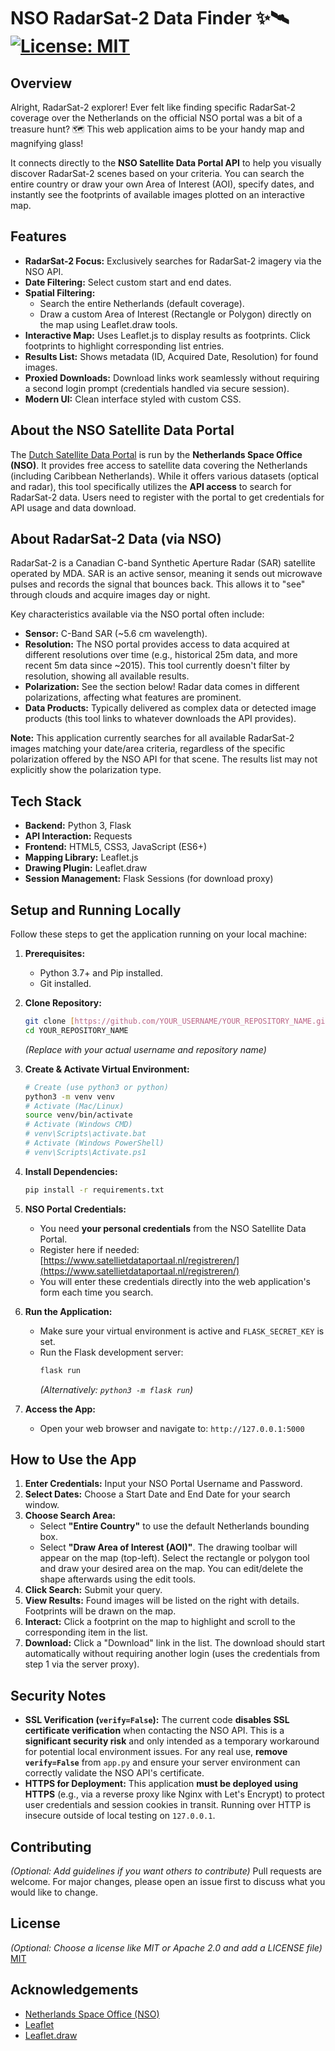 # NSO RadarSat-2 Data Finder ✨🛰️ [![License: MIT](https://img.shields.io/badge/License-MIT-yellow.svg)](https://opensource.org/licenses/MIT) 

## Overview

Alright, RadarSat-2 explorer! Ever felt like finding specific RadarSat-2 coverage over the Netherlands on the official NSO portal was a bit of a treasure hunt? 🗺️ This web application aims to be your handy map and magnifying glass!

It connects directly to the **NSO Satellite Data Portal API** to help you visually discover RadarSat-2 scenes based on your criteria. You can search the entire country or draw your own Area of Interest (AOI), specify dates, and instantly see the footprints of available images plotted on an interactive map.


## Features

* **RadarSat-2 Focus:** Exclusively searches for RadarSat-2 imagery via the NSO API.
* **Date Filtering:** Select custom start and end dates.
* **Spatial Filtering:**
    * Search the entire Netherlands (default coverage).
    * Draw a custom Area of Interest (Rectangle or Polygon) directly on the map using Leaflet.draw tools.
* **Interactive Map:** Uses Leaflet.js to display results as footprints. Click footprints to highlight corresponding list entries.
* **Results List:** Shows metadata (ID, Acquired Date, Resolution) for found images.
* **Proxied Downloads:** Download links work seamlessly without requiring a second login prompt (credentials handled via secure session).
* **Modern UI:** Clean interface styled with custom CSS.

## About the NSO Satellite Data Portal

The [Dutch Satellite Data Portal](https://www.satellietdataportaal.nl/) is run by the **Netherlands Space Office (NSO)**. It provides free access to satellite data covering the Netherlands (including Caribbean Netherlands). While it offers various datasets (optical and radar), this tool specifically utilizes the **API access** to search for RadarSat-2 data. Users need to register with the portal to get credentials for API usage and data download.

## About RadarSat-2 Data (via NSO)

RadarSat-2 is a Canadian C-band Synthetic Aperture Radar (SAR) satellite operated by MDA. SAR is an active sensor, meaning it sends out microwave pulses and records the signal that bounces back. This allows it to "see" through clouds and acquire images day or night.

Key characteristics available via the NSO portal often include:

* **Sensor:** C-Band SAR (~5.6 cm wavelength).
* **Resolution:** The NSO portal provides access to data acquired at different resolutions over time (e.g., historical 25m data, and more recent 5m data since ~2015). This tool currently doesn't filter by resolution, showing all available results.
* **Polarization:** See the section below! Radar data comes in different polarizations, affecting what features are prominent.
* **Data Products:** Typically delivered as complex data or detected image products (this tool links to whatever downloads the API provides).

**Note:** This application currently searches for all available RadarSat-2 images matching your date/area criteria, regardless of the specific polarization offered by the NSO API for that scene. The results list may not explicitly show the polarization type.

## Tech Stack

* **Backend:** Python 3, Flask
* **API Interaction:** Requests
* **Frontend:** HTML5, CSS3, JavaScript (ES6+)
* **Mapping Library:** Leaflet.js
* **Drawing Plugin:** Leaflet.draw
* **Session Management:** Flask Sessions (for download proxy)

## Setup and Running Locally

Follow these steps to get the application running on your local machine:

1.  **Prerequisites:**
    * Python 3.7+ and Pip installed.
    * Git installed.

2.  **Clone Repository:**
    ```bash
    git clone [https://github.com/YOUR_USERNAME/YOUR_REPOSITORY_NAME.git](https://github.com/YOUR_USERNAME/YOUR_REPOSITORY_NAME.git)
    cd YOUR_REPOSITORY_NAME
    ```
    *(Replace with your actual username and repository name)*

3.  **Create & Activate Virtual Environment:**
    ```bash
    # Create (use python3 or python)
    python3 -m venv venv
    # Activate (Mac/Linux)
    source venv/bin/activate
    # Activate (Windows CMD)
    # venv\Scripts\activate.bat
    # Activate (Windows PowerShell)
    # venv\Scripts\Activate.ps1
    ```

4.  **Install Dependencies:**
    ```bash
    pip install -r requirements.txt
    ```

5.  **NSO Portal Credentials:**
    * You need **your personal credentials** from the NSO Satellite Data Portal.
    * Register here if needed: [https://www.satellietdataportaal.nl/registreren/](https://www.satellietdataportaal.nl/registreren/)
    * You will enter these credentials directly into the web application's form each time you search.

6.  **Run the Application:**
    * Make sure your virtual environment is active and `FLASK_SECRET_KEY` is set.
    * Run the Flask development server:
        ```bash
        flask run
        ```
        *(Alternatively: `python3 -m flask run`)*

7.  **Access the App:**
    * Open your web browser and navigate to: `http://127.0.0.1:5000`

## How to Use the App

1.  **Enter Credentials:** Input your NSO Portal Username and Password.
2.  **Select Dates:** Choose a Start Date and End Date for your search window.
3.  **Choose Search Area:**
    * Select **"Entire Country"** to use the default Netherlands bounding box.
    * Select **"Draw Area of Interest (AOI)"**. The drawing toolbar will appear on the map (top-left). Select the rectangle or polygon tool and draw your desired area on the map. You can edit/delete the shape afterwards using the edit tools.
4.  **Click Search:** Submit your query.
5.  **View Results:** Found images will be listed on the right with details. Footprints will be drawn on the map.
6.  **Interact:** Click a footprint on the map to highlight and scroll to the corresponding item in the list.
7.  **Download:** Click a "Download" link in the list. The download should start automatically without requiring another login (uses the credentials from step 1 via the server proxy).

## Security Notes

* **SSL Verification (`verify=False`):** The current code **disables SSL certificate verification** when contacting the NSO API. This is a **significant security risk** and only intended as a temporary workaround for potential local environment issues. For any real use, **remove `verify=False`** from `app.py` and ensure your server environment can correctly validate the NSO API's certificate.
* **HTTPS for Deployment:** This application **must be deployed using HTTPS** (e.g., via a reverse proxy like Nginx with Let's Encrypt) to protect user credentials and session cookies in transit. Running over HTTP is insecure outside of local testing on `127.0.0.1`.

## Contributing

*(Optional: Add guidelines if you want others to contribute)*
Pull requests are welcome. For major changes, please open an issue first to discuss what you would like to change.

## License

*(Optional: Choose a license like MIT or Apache 2.0 and add a LICENSE file)*
[MIT](https://choosealicense.com/licenses/mit/)

## Acknowledgements

* [Netherlands Space Office (NSO)](https://www.spaceoffice.nl/)
* [Leaflet](https://leafletjs.com/)
* [Leaflet.draw](https://github.com/Leaflet/Leaflet.draw)
